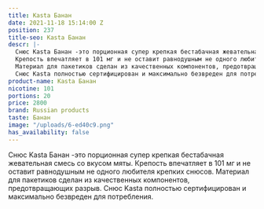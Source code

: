 ```yaml
---
title: Kasta Банан
date: 2021-11-18 15:14:00 Z
position: 237
title-seo: Kasta Банан
descr: |-
  Снюс Kasta Банан -это порционная супер крепкая бестабачная жевательная смесь со вкусом мяты.
  Крепость впечатляет в 101 мг и не оставит равнодушным не одного любителя крепких снюсов.
  Материал для пакетиков сделан из качественных компонентов, предотвращающих разрыв.
  Снюс Kasta полностью сертифицирован и максимально безвреден для потребления.
product-name: Kasta Банан
nicotine: 101
portions: 20
price: 2800
brand: Russian products
taste: Банан
image: "/uploads/6-ed40c9.png"
has_availability: false
---
```


Снюс Kasta Банан -это порционная супер крепкая бестабачная жевательная смесь со вкусом мяты.
Крепость впечатляет в 101 мг и не оставит равнодушным не одного любителя крепких снюсов.
Материал для пакетиков сделан из качественных компонентов, предотвращающих разрыв.
Снюс Kasta полностью сертифицирован и максимально безвреден для потребления.